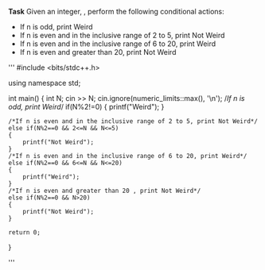 **Task**
Given an integer, , perform the following conditional actions:

* If n is odd, print Weird
* If n is even and in the inclusive range of 2 to 5, print Not Weird
* If n is even and in the inclusive range of 6 to 20, print Weird
* If n is even and greater than 20, print Not Weird

'''
#include <bits/stdc++.h>

using namespace std;



int main()
{
    int N;
    cin >> N;
    cin.ignore(numeric_limits<streamsize>::max(), '\n');
    /*If n is odd, print Weird*/
    if(N%2!=0)
    {
        printf("Weird");
    }

    /*If n is even and in the inclusive range of 2 to 5, print Not Weird*/
    else if(N%2==0 && 2<=N && N<=5)
    {
        printf("Not Weird");
    }
    /*If n is even and in the inclusive range of 6 to 20, print Weird*/
    else if(N%2==0 && 6<=N && N<=20)
    {
        printf("Weird");
    }
    /*If n is even and greater than 20 , print Not Weird*/
    else if(N%2==0 && N>20)
    {
        printf("Not Weird");
    }

    return 0;
}

'''
